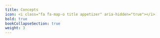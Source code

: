 ```yaml
---
title: Concepts
icon: <i class="fa fa-map-o title appetizer" aria-hidden="true"></i>
bold: true
bookCollapseSection: true
weight: 3
---
```

